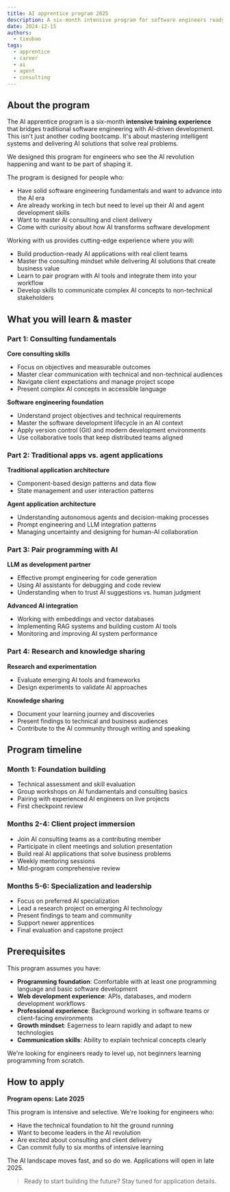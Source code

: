 ```yaml
---
title: AI apprentice program 2025
description: A six-month intensive program for software engineers ready to master AI-driven development and consulting. Build agent applications, work with LLMs, and deliver AI solutions for real client projects.
date: 2024-12-15
authors:
  - tieubao
tags:
  - apprentice
  - career
  - ai
  - agent
  - consulting
---
```


## About the program

The AI apprentice program is a six-month **intensive training experience** that bridges traditional software engineering with AI-driven development. This isn't just another coding bootcamp. It's about mastering intelligent systems and delivering AI solutions that solve real problems.

We designed this program for engineers who see the AI revolution happening and want to be part of shaping it.

The program is designed for people who:

- Have solid software engineering fundamentals and want to advance into the AI era
- Are already working in tech but need to level up their AI and agent development skills
- Want to master AI consulting and client delivery
- Come with curiosity about how AI transforms software development

Working with us provides cutting-edge experience where you will:

- Build production-ready AI applications with real client teams
- Master the consulting mindset while delivering AI solutions that create business value
- Learn to pair program with AI tools and integrate them into your workflow
- Develop skills to communicate complex AI concepts to non-technical stakeholders

## What you will learn & master

### Part 1: Consulting fundamentals

**Core consulting skills**

- Focus on objectives and measurable outcomes
- Master clear communication with technical and non-technical audiences
- Navigate client expectations and manage project scope
- Present complex AI concepts in accessible language

**Software engineering foundation**

- Understand project objectives and technical requirements
- Master the software development lifecycle in an AI context
- Apply version control (Git) and modern development environments
- Use collaborative tools that keep distributed teams aligned

### Part 2: Traditional apps vs. agent applications

**Traditional application architecture**

- Component-based design patterns and data flow
- State management and user interaction patterns

**Agent application architecture**

- Understanding autonomous agents and decision-making processes
- Prompt engineering and LLM integration patterns
- Managing uncertainty and designing for human-AI collaboration

### Part 3: Pair programming with AI

**LLM as development partner**

- Effective prompt engineering for code generation
- Using AI assistants for debugging and code review
- Understanding when to trust AI suggestions vs. human judgment

**Advanced AI integration**

- Working with embeddings and vector databases
- Implementing RAG systems and building custom AI tools
- Monitoring and improving AI system performance

### Part 4: Research and knowledge sharing

**Research and experimentation**

- Evaluate emerging AI tools and frameworks
- Design experiments to validate AI approaches

**Knowledge sharing**

- Document your learning journey and discoveries
- Present findings to technical and business audiences
- Contribute to the AI community through writing and speaking

## Program timeline

### Month 1: Foundation building

- Technical assessment and skill evaluation
- Group workshops on AI fundamentals and consulting basics
- Pairing with experienced AI engineers on live projects
- First checkpoint review

### Months 2-4: Client project immersion

- Join AI consulting teams as a contributing member
- Participate in client meetings and solution presentation
- Build real AI applications that solve business problems
- Weekly mentoring sessions
- Mid-program comprehensive review

### Months 5-6: Specialization and leadership

- Focus on preferred AI specialization
- Lead a research project on emerging AI technology
- Present findings to team and community
- Support newer apprentices
- Final evaluation and capstone project

## Prerequisites

This program assumes you have:

- **Programming foundation**: Comfortable with at least one programming language and basic software development
- **Web development experience**: APIs, databases, and modern development workflows
- **Professional experience**: Background working in software teams or client-facing environments
- **Growth mindset**: Eagerness to learn rapidly and adapt to new technologies
- **Communication skills**: Ability to explain technical concepts clearly

We're looking for engineers ready to level up, not beginners learning programming from scratch.

## How to apply

**Program opens: Late 2025**

This program is intensive and selective. We're looking for engineers who:

- Have the technical foundation to hit the ground running
- Want to become leaders in the AI revolution
- Are excited about consulting and client delivery
- Can commit fully to six months of intensive learning

The AI landscape moves fast, and so do we. Applications will open in late 2025.

> Ready to start building the future? Stay tuned for application details.
